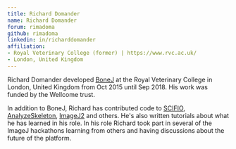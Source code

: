 ```yaml
---
title: Richard Domander
name: Richard Domander
forum: rimadoma
github: rimadoma
linkedin: in/richarddomander
affiliation: 
- Royal Veterinary College (former) | https://www.rvc.ac.uk/
- London, United Kingdom
---
```


Richard Domander developed [BoneJ](/plugins/bonej) at the Royal Veterinary
College in London, United Kingdom from Oct 2015 until Sep 2018. His work was
funded by the Wellcome trust.

In addition to BoneJ, Richard has contributed code to [SCIFIO](/libs/scifio),
[AnalyzeSkeleton](/plugins/analyze-skeleton), [ImageJ2](/software/imagej2) and
others. He's also written tutorials about what he has learned in his role.
In his role Richard took part in several of the ImageJ hackathons learning from
others and having discussions about the future of the platform.
